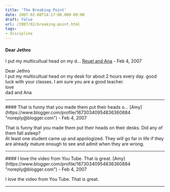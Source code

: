 ```yaml
---
title: 'The Breaking Point'
date: 2007-02-08T14:17:00.000-08:00
draft: false
url: /2007/02/breaking-point.html
tags: 
- discipline
---
```


#### Dear Jethro  
I put my multicultual head on my d...
[Reuel and Ana](https://www.blogger.com/profile/15156183525280017504 "noreply@blogger.com") - <time datetime="2007-02-08T15:16:00.000-08:00">Feb 4, 2007</time>

Dear Jethro  
I put my multicultual head on my desk for about 2 hours every day. good luck with your classes. I am sure you are a good teacher.  
love  
dad and Ana
<hr />
#### That is funny that you made them put their heads o...
[Amy](https://www.blogger.com/profile/16730340954836360884 "noreply@blogger.com") - <time datetime="2007-02-08T17:26:00.000-08:00">Feb 4, 2007</time>

That is funny that you made them put their heads on their desks. Did any of them fall asleep?  
At least one student came up and appologized. They will go far in life if they are already mature enough to see and admit when they are wrong.
<hr />
#### I love the video from You Tube. That is great.
[Amy](https://www.blogger.com/profile/16730340954836360884 "noreply@blogger.com") - <time datetime="2007-02-08T17:34:00.000-08:00">Feb 4, 2007</time>

I love the video from You Tube. That is great.
<hr />
